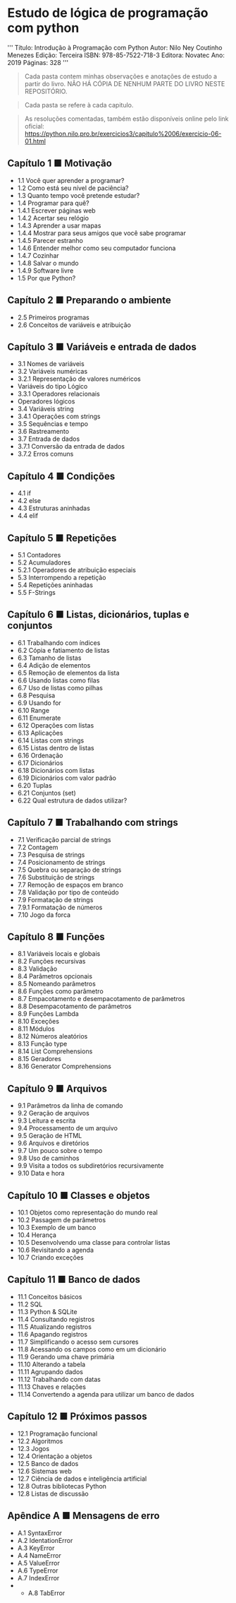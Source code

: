 # Estudo de lógica de programação com python

'''
Título: Introdução à Programação com Python
Autor: Nilo Ney Coutinho Menezes
Edição: Terceira
ISBN: 978-85-7522-718-3
Editora: Novatec
Ano: 2019
Páginas: 328
'''

> Cada pasta contem minhas observações e anotações de estudo a partir do livro. NÃO HÁ CÓPIA DE NENHUM PARTE DO LIVRO NESTE REPOSITÓRIO.

> Cada pasta se refere à cada capitulo.

> As resoluções comentadas, também estão disponíveis online pelo link oficial: https://python.nilo.pro.br/exercicios3/capitulo%2006/exercicio-06-01.html 


## Capítulo 1 ■ Motivação
* 1.1 Você quer aprender a programar?
* 1.2 Como está seu nível de paciência?
* 1.3 Quanto tempo você pretende estudar?
* 1.4 Programar para quê?
* 1.4.1 Escrever páginas web
* 1.4.2 Acertar seu relógio
* 1.4.3 Aprender a usar mapas
* 1.4.4 Mostrar para seus amigos que você sabe programar
* 1.4.5 Parecer estranho
* 1.4.6 Entender melhor como seu computador funciona
* 1.4.7 Cozinhar
* 1.4.8 Salvar o mundo
* 1.4.9 Software livre
* 1.5 Por que Python? 

## Capítulo 2 ■ Preparando o ambiente 
* 2.5 Primeiros programas
* 2.6 Conceitos de variáveis e atribuição 

## Capítulo 3 ■ Variáveis e entrada de dados 
* 3.1 Nomes de variáveis
* 3.2 Variáveis numéricas
* 3.2.1 Representação de valores numéricos
* Variáveis do tipo Lógico
* 3.3.1 Operadores relacionais
* Operadores lógicos
* 3.4 Variáveis string
* 3.4.1 Operações com strings
* 3.5 Sequências e tempo
* 3.6 Rastreamento
* 3.7 Entrada de dados
* 3.7.1 Conversão da entrada de dados
* 3.7.2 Erros comuns  

## Capítulo 4 ■ Condições 
* 4.1 if
* 4.2 else
* 4.3 Estruturas aninhadas
* 4.4 elif 

## Capítulo 5 ■ Repetições 
* 5.1 Contadores
* 5.2 Acumuladores
* 5.2.1 Operadores de atribuição especiais
* 5.3 Interrompendo a repetição
* 5.4 Repetições aninhadas
* 5.5 F-Strings 

## Capítulo 6 ■ Listas, dicionários, tuplas e conjuntos 
* 6.1 Trabalhando com índices
* 6.2 Cópia e fatiamento de listas
* 6.3 Tamanho de listas
* 6.4 Adição de elementos
* 6.5 Remoção de elementos da lista
* 6.6 Usando listas como filas
* 6.7 Uso de listas como pilhas
* 6.8 Pesquisa
* 6.9 Usando for
* 6.10 Range
* 6.11 Enumerate
* 6.12 Operações com listas
* 6.13 Aplicações
* 6.14 Listas com strings
* 6.15 Listas dentro de listas
* 6.16 Ordenação
* 6.17 Dicionários
* 6.18 Dicionários com listas
* 6.19 Dicionários com valor padrão
* 6.20 Tuplas
* 6.21 Conjuntos (set)
* 6.22 Qual estrutura de dados utilizar? 

## Capítulo 7 ■ Trabalhando com strings 
* 7.1 Verificação parcial de strings
* 7.2 Contagem
* 7.3 Pesquisa de strings
* 7.4 Posicionamento de strings
* 7.5 Quebra ou separação de strings
* 7.6 Substituição de strings
* 7.7 Remoção de espaços em branco
* 7.8 Validação por tipo de conteúdo
* 7.9 Formatação de strings
* 7.9.1 Formatação de números
* 7.10 Jogo da forca 

## Capítulo 8 ■ Funções 
* 8.1 Variáveis locais e globais
* 8.2 Funções recursivas
* 8.3 Validação
* 8.4 Parâmetros opcionais
* 8.5 Nomeando parâmetros
* 8.6 Funções como parâmetro
* 8.7 Empacotamento e desempacotamento de parâmetros
* 8.8 Desempacotamento de parâmetros
* 8.9 Funções Lambda
* 8.10 Exceções
* 8.11 Módulos
* 8.12 Números aleatórios
* 8.13 Função type
* 8.14 List Comprehensions
* 8.15 Geradores
* 8.16 Generator Comprehensions

## Capítulo 9 ■ Arquivos 
* 9.1 Parâmetros da linha de comando
* 9.2 Geração de arquivos
* 9.3 Leitura e escrita
* 9.4 Processamento de um arquivo
* 9.5 Geração de HTML
* 9.6 Arquivos e diretórios
* 9.7 Um pouco sobre o tempo
* 9.8 Uso de caminhos
* 9.9 Visita a todos os subdiretórios recursivamente
* 9.10 Data e hora 

## Capítulo 10 ■ Classes e objetos 
* 10.1 Objetos como representação do mundo real
* 10.2 Passagem de parâmetros
* 10.3 Exemplo de um banco
* 10.4 Herança
* 10.5 Desenvolvendo uma classe para controlar listas
* 10.6 Revisitando a agenda
* 10.7 Criando exceções 

## Capítulo 11 ■ Banco de dados 
* 11.1 Conceitos básicos
* 11.2 SQL
* 11.3 Python & SQLite
* 11.4 Consultando registros
* 11.5 Atualizando registros
* 11.6 Apagando registros
* 11.7 Simplificando o acesso sem cursores
* 11.8 Acessando os campos como em um dicionário
* 11.9 Gerando uma chave primária
* 11.10 Alterando a tabela
* 11.11 Agrupando dados
* 11.12 Trabalhando com datas
* 11.13 Chaves e relações
* 11.14 Convertendo a agenda para utilizar um banco de dados 

## Capítulo 12 ■ Próximos passos
* 12.1 Programação funcional
* 12.2 Algoritmos
* 12.3 Jogos
* 12.4 Orientação a objetos
* 12.5 Banco de dados
* 12.6 Sistemas web
* 12.7 Ciência de dados e inteligência artificial
* 12.8 Outras bibliotecas Python
* 12.8 Listas de discussão 

## Apêndice A ■ Mensagens de erro 
* A.1 SyntaxError
* A.2 IdentationError
* A.3 KeyError
* A.4 NameError
* A.5 ValueError
* A.6 TypeError
* A.7 IndexError
* * A.8 TabError 
